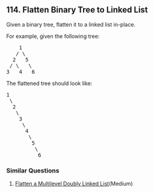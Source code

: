 ## 114. Flatten Binary Tree to Linked List

<p>Given a binary tree, flatten it to a linked list in-place.</p>

<p>For example, given the following tree:</p>

<pre>
    1
   / \
  2   5
 / \   \
3   4   6
</pre>

<p>The flattened tree should look like:</p>

<pre>
1
 \
  2
   \
    3
     \
      4
       \
        5
         \
          6
</pre>


### Similar Questions
  1. [Flatten a Multilevel Doubly Linked List](https://github.com/openset/leetcode/tree/master/solution/flatten-a-multilevel-doubly-linked-list)(Medium)
